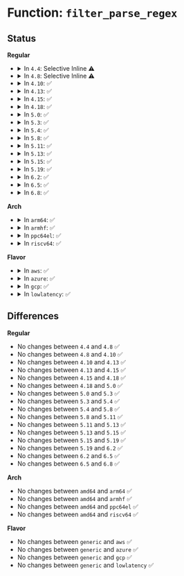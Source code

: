 # Function: <code>filter_parse_regex</code>

## Status
<b>Regular</b>
<ul>
<li>
<details>
<summary>In <code>4.4</code>: Selective Inline ⚠️</summary>

```c
enum regex_type filter_parse_regex(char *buff, int len, char **search, int *not);
```

**Collision:** Unique Global

**Inline:** Selective

**Transformation:** False

**Instances:**

```
In kernel/trace/trace_events_filter.c (ffffffff81163d00)
Location: kernel/trace/trace_events_filter.c:364
Inline: True
Direct callers:
  - kernel/trace/ftrace.c:ftrace_set_func
  - kernel/trace/ftrace.c:match_records
  - kernel/trace/ftrace.c:match_records
  - kernel/trace/ftrace.c:match_records
  - kernel/trace/ftrace.c:__unregister_ftrace_function_probe
  - kernel/trace/ftrace.c:register_ftrace_function_probe
```
**Symbols:**

```
ffffffff81164d70-ffffffff81164ddd: filter_parse_regex (STB_GLOBAL)
```
</details>
</li>
<li>
<details>
<summary>In <code>4.8</code>: Selective Inline ⚠️</summary>

```c
enum regex_type filter_parse_regex(char *buff, int len, char **search, int *not);
```

**Collision:** Unique Global

**Inline:** Selective

**Transformation:** False

**Instances:**

```
In kernel/trace/trace_events_filter.c (ffffffff8116e37c)
Location: kernel/trace/trace_events_filter.c:364
Inline: True
Direct callers:
  - kernel/trace/ftrace.c:ftrace_set_func
  - kernel/trace/ftrace.c:__unregister_ftrace_function_probe
  - kernel/trace/ftrace.c:register_ftrace_function_probe
  - kernel/trace/ftrace.c:match_records
  - kernel/trace/ftrace.c:match_records
  - kernel/trace/ftrace.c:match_records
```
**Symbols:**

```
ffffffff8116f590-ffffffff8116f5fd: filter_parse_regex (STB_GLOBAL)
```
</details>
</li>
<li>
<details>
<summary>In <code>4.10</code>: ✅</summary>

```c
enum regex_type filter_parse_regex(char *buff, int len, char **search, int *not);
```

**Collision:** Unique Global

**Inline:** No

**Transformation:** False

**Instances:**

```
In kernel/trace/trace_events_filter.c (ffffffff8117a100)
Location: kernel/trace/trace_events_filter.c:386
Inline: False
Direct callers:
  - kernel/trace/ftrace.c:ftrace_set_func
  - kernel/trace/ftrace.c:__unregister_ftrace_function_probe
  - kernel/trace/ftrace.c:register_ftrace_function_probe
  - kernel/trace/ftrace.c:match_records
  - kernel/trace/ftrace.c:match_records
  - kernel/trace/ftrace.c:match_records
```
**Symbols:**

```
ffffffff8117a100-ffffffff8117a200: filter_parse_regex (STB_GLOBAL)
```
</details>
</li>
<li>
<details>
<summary>In <code>4.13</code>: ✅</summary>

```c
enum regex_type filter_parse_regex(char *buff, int len, char **search, int *not);
```

**Collision:** Unique Global

**Inline:** No

**Transformation:** False

**Instances:**

```
In kernel/trace/trace_events_filter.c (ffffffff8117cd80)
Location: kernel/trace/trace_events_filter.c:386
Inline: False
Direct callers:
  - kernel/trace/ftrace.c:ftrace_graph_set_hash
  - kernel/trace/ftrace.c:unregister_ftrace_function_probe_func
  - kernel/trace/ftrace.c:match_records
  - kernel/trace/ftrace.c:match_records
  - kernel/trace/ftrace.c:match_records
```
**Symbols:**

```
ffffffff8117cd80-ffffffff8117ce71: filter_parse_regex (STB_GLOBAL)
```
</details>
</li>
<li>
<details>
<summary>In <code>4.15</code>: ✅</summary>

```c
enum regex_type filter_parse_regex(char *buff, int len, char **search, int *not);
```

**Collision:** Unique Global

**Inline:** No

**Transformation:** False

**Instances:**

```
In kernel/trace/trace_events_filter.c (ffffffff8118a610)
Location: kernel/trace/trace_events_filter.c:386
Inline: False
Direct callers:
  - kernel/trace/ftrace.c:ftrace_graph_set_hash
  - kernel/trace/ftrace.c:unregister_ftrace_function_probe_func
  - kernel/trace/ftrace.c:match_records
  - kernel/trace/ftrace.c:match_records
  - kernel/trace/ftrace.c:match_records
```
**Symbols:**

```
ffffffff8118a610-ffffffff8118a705: filter_parse_regex (STB_GLOBAL)
```
</details>
</li>
<li>
<details>
<summary>In <code>4.18</code>: ✅</summary>

```c
enum regex_type filter_parse_regex(char *buff, int len, char **search, int *not);
```

**Collision:** Unique Global

**Inline:** No

**Transformation:** False

**Instances:**

```
In kernel/trace/trace_events_filter.c (ffffffff81198a50)
Location: kernel/trace/trace_events_filter.c:823
Inline: False
Direct callers:
  - kernel/trace/ftrace.c:ftrace_graph_set_hash
  - kernel/trace/ftrace.c:unregister_ftrace_function_probe_func
  - kernel/trace/ftrace.c:match_records
  - kernel/trace/ftrace.c:match_records
  - kernel/trace/ftrace.c:match_records
  - kernel/trace/trace_events_filter.c:parse_pred
```
**Symbols:**

```
ffffffff81198a50-ffffffff81198b45: filter_parse_regex (STB_GLOBAL)
```
</details>
</li>
<li>
<details>
<summary>In <code>5.0</code>: ✅</summary>

```c
enum regex_type filter_parse_regex(char *buff, int len, char **search, int *not);
```

**Collision:** Unique Global

**Inline:** No

**Transformation:** False

**Instances:**

```
In kernel/trace/trace_events_filter.c (ffffffff811a6b90)
Location: kernel/trace/trace_events_filter.c:812
Inline: False
Direct callers:
  - kernel/trace/ftrace.c:ftrace_graph_set_hash
  - kernel/trace/ftrace.c:unregister_ftrace_function_probe_func
  - kernel/trace/ftrace.c:match_records
  - kernel/trace/ftrace.c:match_records
  - kernel/trace/ftrace.c:match_records
  - kernel/trace/trace_events_filter.c:parse_pred
```
**Symbols:**

```
ffffffff811a6b90-ffffffff811a6c85: filter_parse_regex (STB_GLOBAL)
```
</details>
</li>
<li>
<details>
<summary>In <code>5.3</code>: ✅</summary>

```c
enum regex_type filter_parse_regex(char *buff, int len, char **search, int *not);
```

**Collision:** Unique Global

**Inline:** No

**Transformation:** False

**Instances:**

```
In kernel/trace/trace_events_filter.c (ffffffff811b4b30)
Location: kernel/trace/trace_events_filter.c:819
Inline: False
Direct callers:
  - kernel/trace/ftrace.c:ftrace_graph_set_hash
  - kernel/trace/ftrace.c:unregister_ftrace_function_probe_func
  - kernel/trace/ftrace.c:match_records
  - kernel/trace/ftrace.c:match_records
  - kernel/trace/ftrace.c:match_records
  - kernel/trace/trace_events_filter.c:parse_pred
```
**Symbols:**

```
ffffffff811b4b30-ffffffff811b4c2c: filter_parse_regex (STB_GLOBAL)
```
</details>
</li>
<li>
<details>
<summary>In <code>5.4</code>: ✅</summary>

```c
enum regex_type filter_parse_regex(char *buff, int len, char **search, int *not);
```

**Collision:** Unique Global

**Inline:** No

**Transformation:** False

**Instances:**

```
In kernel/trace/trace_events_filter.c (ffffffff811c0170)
Location: kernel/trace/trace_events_filter.c:821
Inline: False
Direct callers:
  - kernel/trace/ftrace.c:ftrace_graph_set_hash
  - kernel/trace/ftrace.c:unregister_ftrace_function_probe_func
  - kernel/trace/ftrace.c:match_records
  - kernel/trace/ftrace.c:match_records
  - kernel/trace/ftrace.c:match_records
  - kernel/trace/trace_events_filter.c:parse_pred
```
**Symbols:**

```
ffffffff811c0170-ffffffff811c026c: filter_parse_regex (STB_GLOBAL)
```
</details>
</li>
<li>
<details>
<summary>In <code>5.8</code>: ✅</summary>

```c
enum regex_type filter_parse_regex(char *buff, int len, char **search, int *not);
```

**Collision:** Unique Global

**Inline:** No

**Transformation:** False

**Instances:**

```
In kernel/trace/trace_events_filter.c (ffffffff811d9ef0)
Location: kernel/trace/trace_events_filter.c:821
Inline: False
Direct callers:
  - kernel/trace/ftrace.c:ftrace_graph_set_hash
  - kernel/trace/ftrace.c:unregister_ftrace_function_probe_func
  - kernel/trace/ftrace.c:match_records
  - kernel/trace/ftrace.c:match_records
  - kernel/trace/ftrace.c:match_records
  - kernel/trace/trace_events_filter.c:parse_pred
```
**Symbols:**

```
ffffffff811d9ef0-ffffffff811d9fee: filter_parse_regex (STB_GLOBAL)
```
</details>
</li>
<li>
<details>
<summary>In <code>5.11</code>: ✅</summary>

```c
enum regex_type filter_parse_regex(char *buff, int len, char **search, int *not);
```

**Collision:** Unique Global

**Inline:** No

**Transformation:** False

**Instances:**

```
In kernel/trace/trace_events_filter.c (ffffffff811d6ff0)
Location: kernel/trace/trace_events_filter.c:821
Inline: False
Direct callers:
  - kernel/trace/ftrace.c:ftrace_graph_set_hash
  - kernel/trace/ftrace.c:unregister_ftrace_function_probe_func
  - kernel/trace/ftrace.c:match_records
  - kernel/trace/ftrace.c:match_records
  - kernel/trace/ftrace.c:match_records
  - kernel/trace/trace_events_filter.c:parse_pred
```
**Symbols:**

```
ffffffff811d6ff0-ffffffff811d70ee: filter_parse_regex (STB_GLOBAL)
```
</details>
</li>
<li>
<details>
<summary>In <code>5.13</code>: ✅</summary>

```c
enum regex_type filter_parse_regex(char *buff, int len, char **search, int *not);
```

**Collision:** Unique Global

**Inline:** No

**Transformation:** False

**Instances:**

```
In kernel/trace/trace_events_filter.c (ffffffff811d82e0)
Location: kernel/trace/trace_events_filter.c:821
Inline: False
Direct callers:
  - kernel/trace/ftrace.c:ftrace_graph_set_hash
  - kernel/trace/ftrace.c:unregister_ftrace_function_probe_func
  - kernel/trace/ftrace.c:match_records
  - kernel/trace/ftrace.c:match_records
  - kernel/trace/ftrace.c:match_records
  - kernel/trace/trace_events_filter.c:parse_pred
```
**Symbols:**

```
ffffffff811d82e0-ffffffff811d83de: filter_parse_regex (STB_GLOBAL)
```
</details>
</li>
<li>
<details>
<summary>In <code>5.15</code>: ✅</summary>

```c
enum regex_type filter_parse_regex(char *buff, int len, char **search, int *not);
```

**Collision:** Unique Global

**Inline:** No

**Transformation:** False

**Instances:**

```
In kernel/trace/trace_events_filter.c (ffffffff81205360)
Location: kernel/trace/trace_events_filter.c:892
Inline: False
Direct callers:
  - kernel/trace/ftrace.c:ftrace_graph_set_hash
  - kernel/trace/ftrace.c:unregister_ftrace_function_probe_func
  - kernel/trace/ftrace.c:match_records
  - kernel/trace/ftrace.c:match_records
  - kernel/trace/ftrace.c:match_records
  - kernel/trace/trace_events_filter.c:parse_pred
```
**Symbols:**

```
ffffffff81205360-ffffffff8120545e: filter_parse_regex (STB_GLOBAL)
```
</details>
</li>
<li>
<details>
<summary>In <code>5.19</code>: ✅</summary>

```c
enum regex_type filter_parse_regex(char *buff, int len, char **search, int *not);
```

**Collision:** Unique Global

**Inline:** No

**Transformation:** False

**Instances:**

```
In kernel/trace/trace_events_filter.c (ffffffff81240a40)
Location: kernel/trace/trace_events_filter.c:915
Inline: False
Direct callers:
  - kernel/trace/ftrace.c:ftrace_graph_set_hash
  - kernel/trace/ftrace.c:unregister_ftrace_function_probe_func
  - kernel/trace/ftrace.c:match_records
  - kernel/trace/ftrace.c:match_records
  - kernel/trace/ftrace.c:match_records
  - kernel/trace/trace_events_filter.c:filter_build_regex
```
**Symbols:**

```
ffffffff81240a40-ffffffff81240b50: filter_parse_regex (STB_GLOBAL)
```
</details>
</li>
<li>
<details>
<summary>In <code>6.2</code>: ✅</summary>

```c
enum regex_type filter_parse_regex(char *buff, int len, char **search, int *not);
```

**Collision:** Unique Global

**Inline:** No

**Transformation:** False

**Instances:**

```
In kernel/trace/trace_events_filter.c (ffffffff8128e4d0)
Location: kernel/trace/trace_events_filter.c:950
Inline: False
Direct callers:
  - kernel/trace/ftrace.c:ftrace_graph_set_hash
  - kernel/trace/ftrace.c:unregister_ftrace_function_probe_func
  - kernel/trace/ftrace.c:match_records
  - kernel/trace/ftrace.c:match_records
  - kernel/trace/ftrace.c:match_records
  - kernel/trace/trace_events_filter.c:filter_build_regex
```
**Symbols:**

```
ffffffff8128e4d0-ffffffff8128e5e0: filter_parse_regex (STB_GLOBAL)
```
</details>
</li>
<li>
<details>
<summary>In <code>6.5</code>: ✅</summary>

```c
enum regex_type filter_parse_regex(char *buff, int len, char **search, int *not);
```

**Collision:** Unique Global

**Inline:** No

**Transformation:** False

**Instances:**

```
In kernel/trace/trace_events_filter.c (ffffffff812ab420)
Location: kernel/trace/trace_events_filter.c:964
Inline: False
Direct callers:
  - kernel/trace/ftrace.c:ftrace_graph_set_hash
  - kernel/trace/ftrace.c:unregister_ftrace_function_probe_func
  - kernel/trace/ftrace.c:match_records
  - kernel/trace/ftrace.c:match_records
  - kernel/trace/ftrace.c:match_records
  - kernel/trace/trace_events_filter.c:filter_build_regex
```
**Symbols:**

```
ffffffff812ab420-ffffffff812ab530: filter_parse_regex (STB_GLOBAL)
```
</details>
</li>
<li>
<details>
<summary>In <code>6.8</code>: ✅</summary>

```c
enum regex_type filter_parse_regex(char *buff, int len, char **search, int *not);
```

**Collision:** Unique Global

**Inline:** No

**Transformation:** False

**Instances:**

```
In kernel/trace/trace_events_filter.c (ffffffff812c7570)
Location: kernel/trace/trace_events_filter.c:1083
Inline: False
Direct callers:
  - kernel/trace/ftrace.c:ftrace_graph_set_hash
  - kernel/trace/ftrace.c:unregister_ftrace_function_probe_func
  - kernel/trace/ftrace.c:match_records
  - kernel/trace/ftrace.c:match_records
  - kernel/trace/ftrace.c:match_records
  - kernel/trace/trace_events_filter.c:filter_build_regex
```
**Symbols:**

```
ffffffff812c7570-ffffffff812c7680: filter_parse_regex (STB_GLOBAL)
```
</details>
</li>
</ul>
<b>Arch</b>
<ul>
<li>
<details>
<summary>In <code>arm64</code>: ✅</summary>

```c
enum regex_type filter_parse_regex(char *buff, int len, char **search, int *not);
```

**Collision:** Unique Global

**Inline:** No

**Transformation:** False

**Instances:**

```
In kernel/trace/trace_events_filter.c (ffff80001023f788)
Location: kernel/trace/trace_events_filter.c:821
Inline: False
Direct callers:
  - kernel/trace/ftrace.c:ftrace_graph_set_hash
  - kernel/trace/ftrace.c:unregister_ftrace_function_probe_func
  - kernel/trace/ftrace.c:match_records
  - kernel/trace/ftrace.c:match_records
  - kernel/trace/ftrace.c:match_records
  - kernel/trace/trace_events_filter.c:parse_pred
```
**Symbols:**

```
ffff80001023f788-ffff80001023f8d0: filter_parse_regex (STB_GLOBAL)
```
</details>
</li>
<li>
<details>
<summary>In <code>armhf</code>: ✅</summary>

```c
enum regex_type filter_parse_regex(char *buff, int len, char **search, int *not);
```

**Collision:** Unique Global

**Inline:** No

**Transformation:** False

**Instances:**

```
In kernel/trace/trace_events_filter.c (c047b074)
Location: kernel/trace/trace_events_filter.c:821
Inline: False
Direct callers:
  - kernel/trace/ftrace.c:ftrace_graph_set_hash
  - kernel/trace/ftrace.c:unregister_ftrace_function_probe_func
  - kernel/trace/ftrace.c:match_records
  - kernel/trace/ftrace.c:match_records
  - kernel/trace/ftrace.c:match_records
  - kernel/trace/trace_events_filter.c:parse_pred
```
**Symbols:**

```
c047b074-c047b184: filter_parse_regex (STB_GLOBAL)
```
</details>
</li>
<li>
<details>
<summary>In <code>ppc64el</code>: ✅</summary>

```c
enum regex_type filter_parse_regex(char *buff, int len, char **search, int *not);
```

**Collision:** Unique Global

**Inline:** No

**Transformation:** False

**Instances:**

```
In kernel/trace/trace_events_filter.c (c0000000002cfe70)
Location: kernel/trace/trace_events_filter.c:821
Inline: False
Direct callers:
  - kernel/trace/ftrace.c:ftrace_graph_set_hash
  - kernel/trace/ftrace.c:unregister_ftrace_function_probe_func
  - kernel/trace/ftrace.c:match_records
  - kernel/trace/ftrace.c:match_records
  - kernel/trace/ftrace.c:match_records
  - kernel/trace/trace_events_filter.c:parse_pred
```
**Symbols:**

```
c0000000002cfe70-c0000000002d0020: filter_parse_regex (STB_GLOBAL)
```
</details>
</li>
<li>
<details>
<summary>In <code>riscv64</code>: ✅</summary>

```c
enum regex_type filter_parse_regex(char *buff, int len, char **search, int *not);
```

**Collision:** Unique Global

**Inline:** No

**Transformation:** False

**Instances:**

```
In kernel/trace/trace_events_filter.c (ffffffe000194d5a)
Location: kernel/trace/trace_events_filter.c:821
Inline: False
Direct callers:
  - kernel/trace/ftrace.c:ftrace_graph_set_hash
  - kernel/trace/ftrace.c:unregister_ftrace_function_probe_func
  - kernel/trace/ftrace.c:match_records
  - kernel/trace/ftrace.c:match_records
  - kernel/trace/ftrace.c:match_records
  - kernel/trace/trace_events_filter.c:parse_pred
```
**Symbols:**

```
ffffffe000194d5a-ffffffe000194e42: filter_parse_regex (STB_GLOBAL)
```
</details>
</li>
</ul>
<b>Flavor</b>
<ul>
<li>
<details>
<summary>In <code>aws</code>: ✅</summary>

```c
enum regex_type filter_parse_regex(char *buff, int len, char **search, int *not);
```

**Collision:** Unique Global

**Inline:** No

**Transformation:** False

**Instances:**

```
In kernel/trace/trace_events_filter.c (ffffffff811b8790)
Location: kernel/trace/trace_events_filter.c:821
Inline: False
Direct callers:
  - kernel/trace/ftrace.c:ftrace_graph_set_hash
  - kernel/trace/ftrace.c:unregister_ftrace_function_probe_func
  - kernel/trace/ftrace.c:match_records
  - kernel/trace/ftrace.c:match_records
  - kernel/trace/ftrace.c:match_records
  - kernel/trace/trace_events_filter.c:parse_pred
```
**Symbols:**

```
ffffffff811b8790-ffffffff811b888c: filter_parse_regex (STB_GLOBAL)
```
</details>
</li>
<li>
<details>
<summary>In <code>azure</code>: ✅</summary>

```c
enum regex_type filter_parse_regex(char *buff, int len, char **search, int *not);
```

**Collision:** Unique Global

**Inline:** No

**Transformation:** False

**Instances:**

```
In kernel/trace/trace_events_filter.c (ffffffff811ab570)
Location: kernel/trace/trace_events_filter.c:821
Inline: False
Direct callers:
  - kernel/trace/ftrace.c:ftrace_graph_set_hash
  - kernel/trace/ftrace.c:unregister_ftrace_function_probe_func
  - kernel/trace/ftrace.c:match_records
  - kernel/trace/ftrace.c:match_records
  - kernel/trace/ftrace.c:match_records
  - kernel/trace/trace_events_filter.c:parse_pred
```
**Symbols:**

```
ffffffff811ab570-ffffffff811ab66c: filter_parse_regex (STB_GLOBAL)
```
</details>
</li>
<li>
<details>
<summary>In <code>gcp</code>: ✅</summary>

```c
enum regex_type filter_parse_regex(char *buff, int len, char **search, int *not);
```

**Collision:** Unique Global

**Inline:** No

**Transformation:** False

**Instances:**

```
In kernel/trace/trace_events_filter.c (ffffffff811b6560)
Location: kernel/trace/trace_events_filter.c:821
Inline: False
Direct callers:
  - kernel/trace/ftrace.c:ftrace_graph_set_hash
  - kernel/trace/ftrace.c:unregister_ftrace_function_probe_func
  - kernel/trace/ftrace.c:match_records
  - kernel/trace/ftrace.c:match_records
  - kernel/trace/ftrace.c:match_records
  - kernel/trace/trace_events_filter.c:parse_pred
```
**Symbols:**

```
ffffffff811b6560-ffffffff811b665c: filter_parse_regex (STB_GLOBAL)
```
</details>
</li>
<li>
<details>
<summary>In <code>lowlatency</code>: ✅</summary>

```c
enum regex_type filter_parse_regex(char *buff, int len, char **search, int *not);
```

**Collision:** Unique Global

**Inline:** No

**Transformation:** False

**Instances:**

```
In kernel/trace/trace_events_filter.c (ffffffff811c4600)
Location: kernel/trace/trace_events_filter.c:821
Inline: False
Direct callers:
  - kernel/trace/ftrace.c:ftrace_graph_set_hash
  - kernel/trace/ftrace.c:unregister_ftrace_function_probe_func
  - kernel/trace/ftrace.c:match_records
  - kernel/trace/ftrace.c:match_records
  - kernel/trace/ftrace.c:match_records
  - kernel/trace/trace_events_filter.c:parse_pred
```
**Symbols:**

```
ffffffff811c4600-ffffffff811c46fc: filter_parse_regex (STB_GLOBAL)
```
</details>
</li>
</ul>

## Differences
<b>Regular</b>
<ul>
<li>
No changes between <code>4.4</code> and <code>4.8</code> ✅
</li>
<li>
No changes between <code>4.8</code> and <code>4.10</code> ✅
</li>
<li>
No changes between <code>4.10</code> and <code>4.13</code> ✅
</li>
<li>
No changes between <code>4.13</code> and <code>4.15</code> ✅
</li>
<li>
No changes between <code>4.15</code> and <code>4.18</code> ✅
</li>
<li>
No changes between <code>4.18</code> and <code>5.0</code> ✅
</li>
<li>
No changes between <code>5.0</code> and <code>5.3</code> ✅
</li>
<li>
No changes between <code>5.3</code> and <code>5.4</code> ✅
</li>
<li>
No changes between <code>5.4</code> and <code>5.8</code> ✅
</li>
<li>
No changes between <code>5.8</code> and <code>5.11</code> ✅
</li>
<li>
No changes between <code>5.11</code> and <code>5.13</code> ✅
</li>
<li>
No changes between <code>5.13</code> and <code>5.15</code> ✅
</li>
<li>
No changes between <code>5.15</code> and <code>5.19</code> ✅
</li>
<li>
No changes between <code>5.19</code> and <code>6.2</code> ✅
</li>
<li>
No changes between <code>6.2</code> and <code>6.5</code> ✅
</li>
<li>
No changes between <code>6.5</code> and <code>6.8</code> ✅
</li>
</ul>
<b>Arch</b>
<ul>
<li>
No changes between <code>amd64</code> and <code>arm64</code> ✅
</li>
<li>
No changes between <code>amd64</code> and <code>armhf</code> ✅
</li>
<li>
No changes between <code>amd64</code> and <code>ppc64el</code> ✅
</li>
<li>
No changes between <code>amd64</code> and <code>riscv64</code> ✅
</li>
</ul>
<b>Flavor</b>
<ul>
<li>
No changes between <code>generic</code> and <code>aws</code> ✅
</li>
<li>
No changes between <code>generic</code> and <code>azure</code> ✅
</li>
<li>
No changes between <code>generic</code> and <code>gcp</code> ✅
</li>
<li>
No changes between <code>generic</code> and <code>lowlatency</code> ✅
</li>
</ul>
